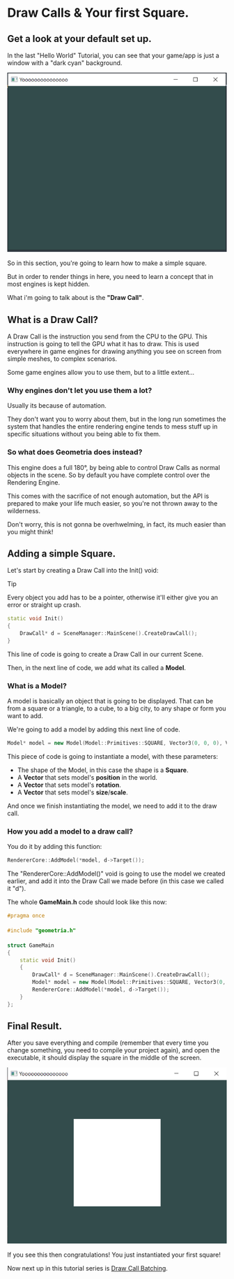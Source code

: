 # Draw Calls & Your first Square.

## Get a look at your default set up.

In the last "Hello World" Tutorial, you can see that your game/app is just a window with a "dark cyan" background.

![Your game by default](./resources/square-1.png)

So in this section, you're going to learn how to make a simple square.

But in order to render things in here, you need to learn a concept that in most engines is kept hidden.

What i'm going to talk about is the **"Draw Call"**.

## What is a Draw Call?

A Draw Call is the instruction you send from the CPU to the GPU. This instruction is going to tell the GPU what it has to draw.
This is used everywhere in game engines for drawing anything you see on screen from simple meshes, to complex scenarios.

Some game engines allow you to use them, but to a little extent...

### Why engines don't let you use them a lot?

Usually its because of automation. 

They don't want you to worry about them, but in the long run sometimes the system that handles the entire rendering engine tends to mess stuff up in specific situations without you being able to fix them.

### So what does Geometria does instead?

This engine does a full 180°, by being able to control Draw Calls as normal objects in the scene.
So by default you have complete control over the Rendering Engine.

This comes with the sacrifice of not enough automation, but the API is prepared to make your life much easier, so you're not thrown away to the wilderness.

Don't worry, this is not gonna be overhwelming, in fact, its much easier than you might think!

## Adding a simple Square.

Let's start by creating a Draw Call into the Init() void:

> [!TIP]
> Every object you add has to be a pointer, otherwise it'll either give you an error or straight up crash.

```cpp
static void Init()
{
    DrawCall* d = SceneManager::MainScene().CreateDrawCall();
}
```

This line of code is going to create a Draw Call in our current Scene.

Then, in the next line of code, we add what its called a **Model**.

### What is a Model?

A model is basically an object that is going to be displayed.
That can be from a square or a triangle, to a cube, to a big city, to any shape or form you want to add.

We're going to add a model by adding this next line of code.

```cpp
Model* model = new Model(Model::Primitives::SQUARE, Vector3(0, 0, 0), Vector3(0, 0, 0), Vector3(1, 1, 1));
```

This piece of code is going to instantiate a model, with these parameters:
- The shape of the Model, in this case the shape is a **Square**.
- A **Vector** that sets model's **position** in the world.
- A **Vector** that sets model's **rotation**.
- A **Vector** that sets model's **size**/**scale**.

And once we finish instantiating the model, we need to add it to the draw call.

### How you add a model to a draw call?

You do it by adding this function:

```cpp
RendererCore::AddModel(*model, d->Target());
```

The "RendererCore::AddModel()" void is going to use the model we created earlier, and add it into the Draw Call we made before (in this case we called it "d").

The whole **GameMain.h** code should look like this now:

```cpp
#pragma once

#include "geometria.h"

struct GameMain
{
    static void Init()
    {
        DrawCall* d = SceneManager::MainScene().CreateDrawCall();
        Model* model = new Model(Model::Primitives::SQUARE, Vector3(0, 0, 0), Vector3(0, 0, 0), Vector3(1, 1, 1));
        RendererCore::AddModel(*model, d->Target());
    }
};
```

## Final Result.

After you save everything and compile (remember that every time you change something, you need to compile your project again), and open the executable, it should display the square in the middle of the screen.

![Final Result](./resources/square-2.png)

If you see this then congratulations! You just instantiated your first square!

Now next up in this tutorial series is [Draw Call Batching](/hello-world/draw-call-batching.md).
